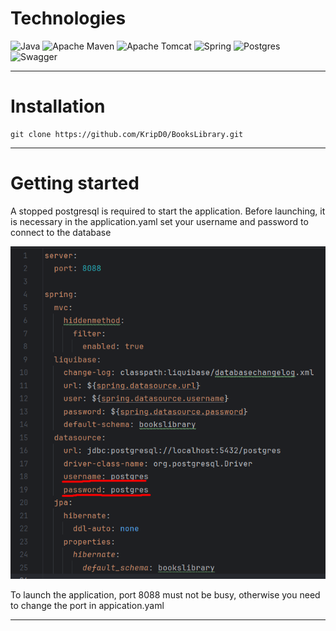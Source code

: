 # Technologies

![Java](https://img.shields.io/badge/java-%23ED8B00.svg?style=for-the-badge&logo=openjdk&logoColor=white)
![Apache Maven](https://img.shields.io/badge/Apache%20Maven-C71A36?style=for-the-badge&logo=Apache%20Maven&logoColor=white)
![Apache Tomcat](https://img.shields.io/badge/apache%20tomcat-%23F8DC75.svg?style=for-the-badge&logo=apache-tomcat&logoColor=black)
![Spring](https://img.shields.io/badge/spring-%236DB33F.svg?style=for-the-badge&logo=spring&logoColor=white)
![Postgres](https://img.shields.io/badge/postgres-%23316192.svg?style=for-the-badge&logo=postgresql&logoColor=white)
![Swagger](https://img.shields.io/badge/-Swagger-%23Clojure?style=for-the-badge&logo=swagger&logoColor=white)

***
# Installation

```
git clone https://github.com/KripD0/BooksLibrary.git
```
***
# Getting started

A stopped postgresql is required to start the application. 
Before launching, it is necessary in the application.yaml set your username and password to connect to the database

![img.png](aplication-settings.png)

To launch the application, port 8088 must not be busy, otherwise you need to change the port in appication.yaml
***